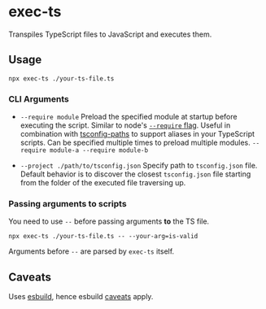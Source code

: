 # exec-ts

Transpiles TypeScript files to JavaScript and executes them.

## Usage

```
npx exec-ts ./your-ts-file.ts
```

### CLI Arguments

- `--require module` Preload the specified module at startup before executing the script. Similar to node's [`--require` flag](https://nodejs.org/api/cli.html#cli_r_require_module). Useful in combination with [tsconfig-paths](https://github.com/dividab/tsconfig-paths#readme) to support aliases in your TypeScript scripts. Can be specified multiple times to preload multiple modules. `--require module-a --require module-b`

- `--project ./path/to/tsconfig.json` Specify path to `tsconfig.json` file. Default behavior is to discover the closest `tsconfig.json` file starting from the folder of the executed file traversing up.

### Passing arguments to scripts

You need to use `--` before passing arguments **to** the TS file.

```
npx exec-ts ./your-ts-file.ts -- --your-arg=is-valid
```

Arguments before `--` are parsed by `exec-ts` itself.

## Caveats

Uses [esbuild](https://esbuild.github.io), hence esbuild [caveats](https://esbuild.github.io/content-types/#typescript-caveats) apply.
